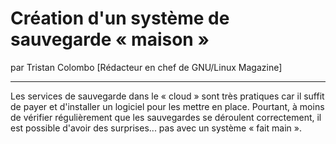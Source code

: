 # Création d'un système de sauvegarde « maison »
par Tristan Colombo [Rédacteur en chef de GNU/Linux Magazine]

---

Les services de sauvegarde dans le « cloud » sont très pratiques car il suffit de payer et d'installer un logiciel pour les mettre en place. Pourtant, à moins de vérifier régulièrement que les sauvegardes se déroulent correctement, il est possible d'avoir des surprises... pas avec un système « fait main ». 
